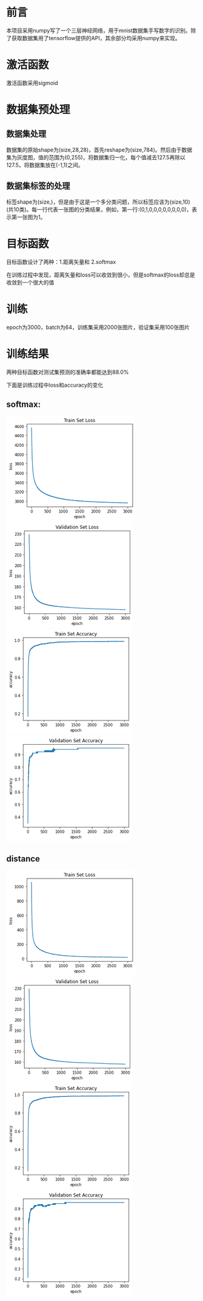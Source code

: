 # 前言

本项目采用numpy写了一个三层神经网络，用于mnist数据集手写数字的识别。除了获取数据集用了tensorflow提供的API，其余部分均采用numpy来实现。

# 激活函数

激活函数采用sigmoid

# 数据集预处理

## 数据集处理
数据集的原始shape为(size,28,28)，首先reshape为(size,784)。然后由于数据集为灰度图，值的范围为(0,255)，将数据集归一化，每个值减去127.5再除以127.5，将数据集放在(-1,1)之间。

## 数据集标签的处理
标签shape为(size,)，但是由于这是一个多分类问题，所以标签应该为(size,10)(共10类)。每一行代表一张图的分类结果，例如，第一行:(0,1,0,0,0,0,0,0,0,0)，表示第一张图为1。

# 目标函数

目标函数设计了两种：1.距离矢量和 2.softmax

在训练过程中发现，距离矢量和loss可以收敛到很小，但是softmax的loss却总是收敛到一个很大的值

# 训练

epoch为3000，batch为64，训练集采用2000张图片，验证集采用100张图片

# 训练结果

两种目标函数对测试集预测的准确率都能达到88.0%

下面是训练过程中loss和accuracy的变化

## softmax:



<img src="pics\softmax-Train-Loss.png" alt="softmax-Train-Loss" style="zoom:100%;" />

<img src="pics\softmax-Val-Loss.png" alt="softmax-Val-Loss" style="zoom:100%;" />

<img src="pics\softmax-Train-Accuracy.png" alt="softmax-Train-Accuracy" style="zoom:100%;" />

<img src="pics\softmax-Val-Accuracy.png" alt="softmax-Val-Accuracy" style="zoom:100%;" />

## distance

<img src="pics\distance-Train-Loss.png" alt="distance-Train-Loss" style="zoom:100%;" />

<img src="pics\distance-Val-Loss.png" alt="distance-Val-Loss" style="zoom:100%;" />

<img src="pics\distance-Train-Accuracy.png" alt="distance-Train-Accuracy" style="zoom:100%;" />

<img src="pics\distance-Val-Accuracy.png" alt="distance-Val-Accuracy" style="zoom:100%;" />